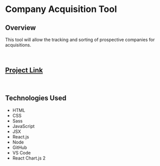 <h1>Company Acquisition Tool</h1>

<h2>Overview</h2>

<p>This tool will allow the tracking and sorting of prospective companies for acquisitions.</p>
<br>


<a href='https://master.d27udzalc0jumd.amplifyapp.com/' target="_blank"><h2>Project Link</h2></a>
<br>


<h2>Technologies Used</h2>
<ul>
<li>HTML</li>
<li>CSS</li>
<li>Sass</li>
<li>JavaScript</li>
<li>JSX</li>
<li>React.js</li>
<li>Node</li>
<li>GitHub</li>
<li>VS Code</li>
<li>React Chart.js 2</li>
</ul>

